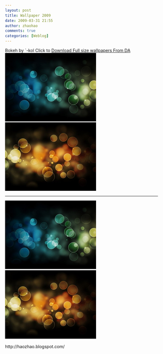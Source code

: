 ```yaml
---
layout: post
title: Wallpaper 2009
date: 2009-03-31 21:55
author: zhaohao
comments: true
categories: [Weblog]
---
```

Bokeh by `-kol Click to <a href="http://-kol.deviantart.com/art/Bokeh-116165739">Download Full size wallpapers From DA</a>
<img id="BLOGGER_PHOTO_ID_5319350294340046226" src="/wp-content/uploads/2009/03/Bokeh-Fullscreen-Left-752304-300x225.jpg" alt="" border="0" /><img id="BLOGGER_PHOTO_ID_5319350294592909554" src="/wp-content/uploads/2009/03/Bokeh-Fullscreen-Right-752736-300x225.jpg" alt="" border="0" />

<hr />

<img id="BLOGGER_PHOTO_ID_5319350294340046226" src="/wp-content/uploads/2009/03/Bokeh-Fullscreen-Left-752304-300x225.jpg" alt="" border="0" />　<img id="BLOGGER_PHOTO_ID_5319350294592909554" src="/wp-content/uploads/2009/03/Bokeh-Fullscreen-Right-752736-300x225.jpg" alt="" border="0" />
<div>http://haozhao.blogspot.com/</div>
